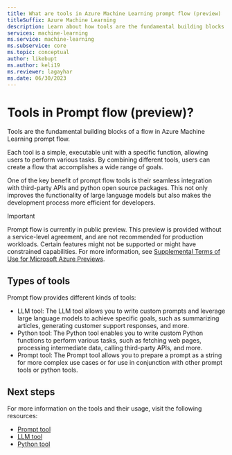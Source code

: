 ```yaml
---
title: What are tools in Azure Machine Learning prompt flow (preview)
titleSuffix: Azure Machine Learning
description: Learn about how tools are the fundamental building blocks of a flow in Azure Machine Learning prompt flow.
services: machine-learning
ms.service: machine-learning
ms.subservice: core
ms.topic: conceptual
author: likebupt
ms.author: keli19
ms.reviewer: lagayhar
ms.date: 06/30/2023
---
```


# Tools in Prompt flow (preview)?

Tools are the fundamental building blocks of a flow in Azure Machine Learning prompt flow.

Each tool is a simple, executable unit with a specific function, allowing users to perform various tasks.
By combining different tools, users can create a flow that accomplishes a wide range of goals.

One of the key benefit of prompt flow tools is their seamless integration with third-party APIs and python open source packages.
This not only improves the functionality of large language models but also makes the development process more efficient for developers.

> [!IMPORTANT]
> Prompt flow is currently in public preview. This preview is provided without a service-level agreement, and are not recommended for production workloads. Certain features might not be supported or might have constrained capabilities.
> For more information, see [Supplemental Terms of Use for Microsoft Azure Previews](https://azure.microsoft.com/support/legal/preview-supplemental-terms/).

## Types of tools

Prompt flow provides different kinds of tools:
- LLM tool: The LLM tool allows you to write custom prompts and leverage large language models to achieve specific goals, such as summarizing articles, generating customer support responses, and more.
- Python tool: The Python tool enables you to write custom Python functions to perform various tasks, such as fetching web pages, processing intermediate data, calling third-party APIs, and more.
- Prompt tool: The Prompt tool allows you to prepare a prompt as a string for more complex use cases or for use in conjunction with other prompt tools or python tools.

## Next steps

For more information on the tools and their usage, visit the following resources:

- [Prompt tool](tools-reference/prompt-tool.md)
- [LLM tool](tools-reference/llm-tool.md)
- [Python tool](tools-reference/python-tool.md)